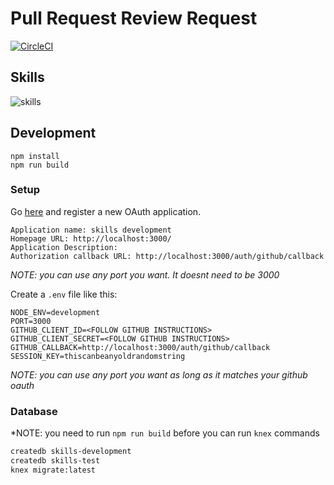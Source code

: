 # Pull Request Review Request

[![CircleCI](https://circleci.com/gh/GuildCrafts/skills.svg?style=svg)](https://circleci.com/gh/GuildCrafts/skills)

## Skills

![skills](http://www.kittenswhiskers.com/wp-content/uploads/sites/48/2014/05/cat-purring.jpg)


## Development

```
npm install
npm run build
```

### Setup

Go [here](https://github.com/settings/developers) and register a new OAuth
application.

```
Application name: skills development
Homepage URL: http://localhost:3000/
Application Description:
Authorization callback URL: http://localhost:3000/auth/github/callback
```

*NOTE: you can use any port you want. It doesnt need to be 3000*


Create a `.env` file like this:

```
NODE_ENV=development
PORT=3000
GITHUB_CLIENT_ID=<FOLLOW GITHUB INSTRUCTIONS>
GITHUB_CLIENT_SECRET=<FOLLOW GITHUB INSTRUCTIONS>
GITHUB_CALLBACK=http://localhost:3000/auth/github/callback
SESSION_KEY=thiscanbeanyoldrandomstring
```

*NOTE: you can use any port you want as long as it matches your
github oauth*

### Database

*NOTE: you need to run `npm run build` before you can run `knex` commands

```sh
createdb skills-development
createdb skills-test
knex migrate:latest
```
